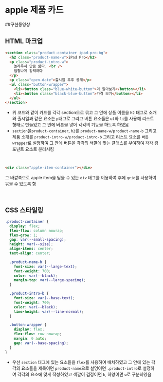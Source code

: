 # apple 제품 카드

##구현동영상

## HTML 마크업

```html
<section class="product-container ipad-pro-bg">
  <h2 class="product-name-w">iPad Pro</h2>
  <p class="product-intro-w">
    놀라우치 만큼 얇다. <br />
    엄청나게 강력하다
  </p>
  <p class="open-date">출시일 추후 공개</p>
  <ul class="button-wrapper">
    <li><button class="blue-white-button">더 알아보기</button></li>
    <li><button class="black-blue-button">가격 보기</button></li>
  </ul>
</section>
```

- 위 코드와 같이 카드를 각각 section으로 묶고 그 안에 상품 이름을 `h2` 태그로 소개와 출시일과 같은 요소는 `p`태그로 그리고 버튼 요소들은 `ul`와 `li`를 사용해 리스트 형태로 만들었고 그 안에 버튼을 넣어 각각의 기능을 하도록 하였음
- `section`을`product-container`, `h2`를 `product-name-w/product-name-b` 그리고 제품 소개를 `product-intro-w/product-intro-b` 그리고 리스트 요소를 `버튼 wrapper`로 설정하여 그 안에 버튼을 각각의 색깔에 맞는 클래스를 부여하여 각각 컴포넌트 요소로 분리시킴

<br>

```html
<div class="apple-item-container"></div>
```

그 바깥쪽으로 apple item을 담을 수 있는 `div` 태그를 이용하여 후에 `grid`를 사용하여 묶을 수 있도록 함

<br>

## CSS 스타일링

```css
.product-container {
  display: flex;
  flex-flow: column nowrap;
  flex-grow: 1;
  gap: var(--small-spacing);
  height: var(--size);
  align-items: center;
  text-align: center;

  .product-name-b {
    font-size: var(--large-text);
    font-weight: 700;
    color: var(--black);
    margin-top: var(--large-spacing);
  }

  .product-intro-b {
    font-size: var(--base-text);
    font-weight: 700;
    color: var(--black);
    line-height: var(--line-normal);
  }

  .button-wrapper {
    display: flex;
    flex-flow: row nowrap;
    margin: 0 auto;
    gap: var(--base-spacing);
  }
}
```

- 우선 `section` 태그에 있는 요소들을 `flex`를 사용하여 배치하였고 그 안에 있는 각각의 요소들을 제목이면 `product-name`으로 설명이면 `.product-intro`로 설정하여 각각의 요소에 맞게 작성하였고 색깔이 검정이면 `b`, 하양이면 `w`로 구분하였음
